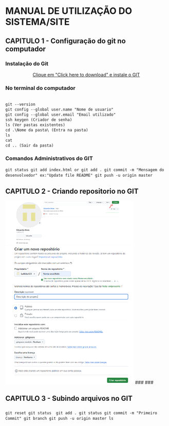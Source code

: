 
# MANUAL DE UTILIZAÇÃO DO SISTEMA/SITE
## CAPITULO 1 - Configuração do git no computador
### Instalação do Git
<p align="center">
  <a href= "https://git-scm.com/downloads/win" target="_blank"> Clique em "Click here to download" e instale o GIT</a>
  </p>

### No terminal do computador
```

git --version
git config --global user.name "Nome de usuario"
git config --global user.email "Email utilizado"
ssh keygen (Criador de senha)
ls (Ver pastas existentes)
cd .\Nome da pasta\ (Entra na pasta)
ls
cat
cd .. (Sair da pasta)

```

### Comandos Administrativos do GIT

`
git status
git add index.html or git add .
git commit -m "Mensagem do desenvolvedor" ex:"Update file README"
git push -u origin master
`

### 
## CAPITULO 2 - Criando repositorio no GIT
<img src="Img/Captura de tela 2025-01-22 112400.png" alt ="Entre na opção 'Repositorios' e clique 'New'" width="400">

<img src="Img/Captura de tela 2025-01-22 112538.png" alt ="Siga as instruções e preencha conforme sua preferência" width="400">
###
###

## CAPITULO 3 - Subindo arquivos no GIT
###
`
 git reset
 git status 
 git add .
 git status
 git commit -m "Primeiro Commit"
 git branch
 git push -u origin master
 ls
`